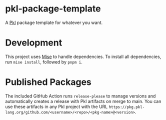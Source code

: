 # pkl-package-template

A [Pkl](https://pkl-lang.org) package template for whatever you want.

# Development

This project uses [Mise](https://mise.jdx.dev) to handle dependencies. To install all dependencies, run `mise install`, followed by `pnpm i`.

# Published Packages

The included GitHub Action runs `release-please` to manage versions and automatically creates a release with Pkl artifacts on merge to main. You can use these artifacts in any Pkl project with the URL `https://pkg.pkl-lang.org/github.com/<username>/<repo>/<pkg-name>@<version>`.
